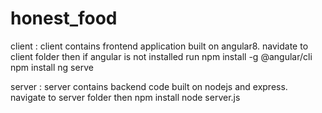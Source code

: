 # honest_food

client : client contains frontend application built on angular8.
navidate to client folder then 
if angular is not installed run npm install -g @angular/cli
npm install
ng serve

server : server contains backend code built on nodejs and express.
navigate to server folder then 
npm install
node server.js
